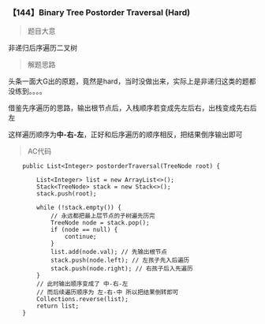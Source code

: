 ### 【144】Binary Tree Postorder Traversal (Hard)

> 题目大意 

非递归后序遍历二叉树

> 解题思路

头条一面大G出的原题，竟然是hard，当时没做出来，实际上是非递归这类的题都没练到。。。。

借鉴先序遍历的思路，输出根节点后，入栈顺序若变成先左后右，出栈变成先右后左

这样遍历顺序为**中-右-左**，正好和后序遍历的顺序相反，把结果倒序输出即可

> AC代码

```
    public List<Integer> postorderTraversal(TreeNode root) {

        List<Integer> list = new ArrayList<>();
        Stack<TreeNode> stack = new Stack<>();
        stack.push(root);

        while (!stack.empty()) {
            // 永远都把最上层节点的子树遍先历完
            TreeNode node = stack.pop();
            if (node == null) {
                continue;
            }
            list.add(node.val); // 先输出根节点
            stack.push(node.left); // 左孩子先入后遍历
            stack.push(node.right); // 右孩子后入先遍历
        }
        // 此时输出顺序变成了 中-右-左
        // 而后续遍历顺序为 左-右-中 所以把结果倒转即可
        Collections.reverse(list);
        return list;
    }
```